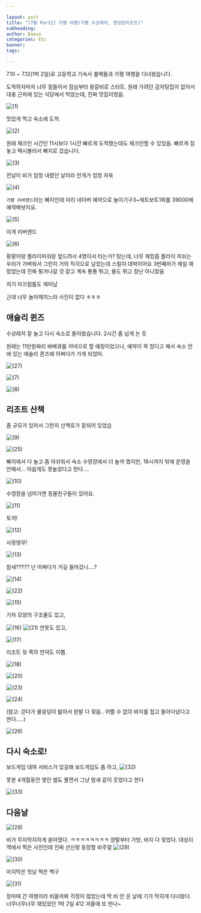 ```yaml
---

layout: post
title: "[7월 Part2] 가평 여행(가평 수상레저, 캔싱턴리조트)"
subheading:
author: Daeun
categories: Etc
banner:
tags:

---
```


7.10 ~ 7.12(1박 2일)로 고등학교 기숙사 룸메들과 가평 여행을 다녀왔습니다.

도착하자마자 너무 힘들어서 점심부터 왕갈비로 스타트. 원래 가려던 감자탕집이 없어서 대충 근처에 있는 식당에서 먹었는데, 진짜 맛집이였음.

![ (1)](https://github.com/Splanky0314/splanky0314.github.io/assets/79370538/0b8bd7f8-5bc4-4c75-8f2a-c21a83fe9a09)

맛있게 먹고 숙소에 도착.

![ (2)](https://github.com/Splanky0314/splanky0314.github.io/assets/79370538/4510fb86-cf19-4cdc-8fae-a099dfe1f6d3)

원래 체크인 시간인 11시보다 1시간 빠르게 도착했는데도 체크인할 수 있었음. 빠르게 짐놓고 택시불러서 빠지로 갔습니다.  

![ (3)](https://github.com/Splanky0314/splanky0314.github.io/assets/79370538/c2d073c3-b8a4-44ec-acdc-93d22776f65b)

전날이 비가 엄청 내렸던 날이라 안개가 엄청 자욱

![ (4)](https://github.com/Splanky0314/splanky0314.github.io/assets/79370538/0ae4ddd3-0caf-4b90-bb79-c6965308e7d8)

`가평 리버랜드`라는 빠지인데 미리 네이버 예약으로 놀이기구3+제트보트1회를 39000에 예약해놧지요.

![ (5)](https://github.com/Splanky0314/splanky0314.github.io/assets/79370538/f71b0fe0-6350-4487-b914-842675be6328)

이게 리버랜드

![ (6)](https://github.com/Splanky0314/splanky0314.github.io/assets/79370538/534a9b0a-5c82-45de-b36b-a0fca4d8219e)

팡팡이랑 플라이피쉬랑 엎드려서 4명이서 타는거? 탔는데, 너무 재밌즘
플라이 피쉬는 우리가 가벼워서 그런지 거의 직각으로 날았는데 스릴이 대박이어요
3번째꺼가 제일 재밌었는데 진짜 튕겨나갈 것 같고 계속 통통 튀고, 물도 튀고 장난 아니었음

저기 미끄럼틀도 재미남

근데 너무 놀아재끼느라 사진이 없다 ㅎㅎㅎ

## 애슐리 퀸즈
수상레저 잘 놀고 다시 숙소로 돌아왔습니다. 2시간 좀 넘게 논 듯

원래는 11만원짜리 바베큐를 저녁으로 할 예정이었으나, 예약이 꽉 찼다고 해서 숙소 안에 있는 애슐리 퀸즈에 어쩌다가 가게 되었따.

![ (27)](https://github.com/Splanky0314/splanky0314.github.io/assets/79370538/4d473ce8-65ff-4d50-a9d8-9b876fa252f2)

![ (7)](https://github.com/Splanky0314/splanky0314.github.io/assets/79370538/afd7a1af-27ae-40b6-9588-560b67b93f9f)

![ (8)](https://github.com/Splanky0314/splanky0314.github.io/assets/79370538/5eb9e056-6296-4e48-bdb5-9015994f7f8f)

## 리조트 산책

좀 규모가 있어서 그런지 산책로가 잘되어 있었습

![ (9)](https://github.com/Splanky0314/splanky0314.github.io/assets/79370538/74f147c8-5f50-4bf1-b7e6-db294da2a8f7)

![ (25)](https://github.com/Splanky0314/splanky0314.github.io/assets/79370538/af7efb91-cb5f-4bdd-b130-0584783b18a5)

빠지에서 다 놀고 좀 아쉬워서 숙소 수영장에서 더 놀까 했지만, 18시까지 밖에 운영을 안해서... 아쉽게도 못놀았다고 한다....

![ (10)](https://github.com/Splanky0314/splanky0314.github.io/assets/79370538/ba16c8df-344a-4016-b42b-109289ff4f02)

수영장을 넘어가면 동물친구들이 있어요.

![ (11)](https://github.com/Splanky0314/splanky0314.github.io/assets/79370538/0e84319f-092c-49af-96b3-395eae3fa582)

토끼!

![ (12)](https://github.com/Splanky0314/splanky0314.github.io/assets/79370538/ad2b9ac6-7631-46ba-a799-f1ed52492a65)

사랑앵무!

![ (13)](https://github.com/Splanky0314/splanky0314.github.io/assets/79370538/0256ba4a-19a5-4c48-9440-dc525cb245ca)

참새????? 넌 어쩌다가 거길 들어갔니....?

![ (14)](https://github.com/Splanky0314/splanky0314.github.io/assets/79370538/e8040d8a-a6f3-4d98-91e8-5c11b0c43a6f)

![ (22)](https://github.com/Splanky0314/splanky0314.github.io/assets/79370538/05f3fcd0-3959-4fa2-bc3f-160599242ed1)

![ (15)](https://github.com/Splanky0314/splanky0314.github.io/assets/79370538/8bcefde2-87d6-4fb6-874c-67475936367e)

기차 모양의 구조물도 있고,

![ (16)](https://github.com/Splanky0314/splanky0314.github.io/assets/79370538/72db0ca5-40e6-445d-a315-633fe48f2adc)
![ (21)](https://github.com/Splanky0314/splanky0314.github.io/assets/79370538/688e69fb-0880-4ee3-b1c9-b15ff29dac72)
연못도 있고,

![ (17)](https://github.com/Splanky0314/splanky0314.github.io/assets/79370538/02e7d0e1-16f7-4f66-b8f4-0d03b907a07e)

리조트 뒷 쪽의 언덕도 이쁨. 

![ (18)](https://github.com/Splanky0314/splanky0314.github.io/assets/79370538/18d3348f-dff1-4bc7-ac70-8d8676ee55cd)

![ (20)](https://github.com/Splanky0314/splanky0314.github.io/assets/79370538/3bd78894-eed3-42ca-8629-0235c638b5d7)




![ (23)](https://github.com/Splanky0314/splanky0314.github.io/assets/79370538/a72104ef-538b-43dd-8b21-3fe897d118e3)

![ (24)](https://github.com/Splanky0314/splanky0314.github.io/assets/79370538/23982a84-69a1-4a36-93d7-50b1755ca0f0)

(참고: 걷다가 물웅덩이 밟아서 왼발 다 젖음.. 어쩔 수 없이 바지를 접고 돌아다녔다고 한다.....)

![ (26)](https://github.com/Splanky0314/splanky0314.github.io/assets/79370538/bf2766ea-18cf-4067-9904-bcdfb9620fb3)

## 다시 숙소로!

보드게임 대여 서비스가 있길래 보드게임도 좀 하고, 
![ (32)](https://github.com/Splanky0314/splanky0314.github.io/assets/79370538/f4544dd3-e2fa-43bb-a2a5-7e082ed38ac7)

못본 4개월동안 쌓인 썰도 풀면서 그냥 밤새 같이 웃었다고 한다

![ (33)](https://github.com/Splanky0314/splanky0314.github.io/assets/79370538/fbf17713-2944-4efc-a75f-c4a1d2f6ca7a)

## 다음날


![ (28)](https://github.com/Splanky0314/splanky0314.github.io/assets/79370538/d8a261ac-58bf-4443-bbbe-d540c001c4e4)

비가 무지막지하게 쏟아졌다. ㅋㅋㅋㅋㅋㅋㅋㅋ
양말부터 가방, 바지 다 젖었다. 대성리역에서 찍은 사진인데 진짜 산신령 등장할 비주얼
![ (29)](https://github.com/Splanky0314/splanky0314.github.io/assets/79370538/10cd61ab-58b1-44ca-8bc4-d0755e1492af)

![ (30)](https://github.com/Splanky0314/splanky0314.github.io/assets/79370538/1c5c45a3-c1db-43ba-9866-0d0d25d74181)

마지막은 첫날 찍은 백구

![ (31)](https://github.com/Splanky0314/splanky0314.github.io/assets/79370538/ef635662-bd86-4eed-984a-5e87adc2d7f2)

장마때 간 여행이라 비올까봐 걱정이 많았는데 딱 비 안 온 날에 기가 막히게 다녀왔다. 너무너무너무 재밌었던 1박 2일 
412 겨울에 또 만나~